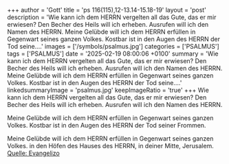 +++
author = 'Gott'
title = 'ps 116(115),12-13.14-15.18-19'
layout = 'post'
description = 'Wie kann ich dem HERRN vergelten  all das Gute, das er mir erwiesen? Den Becher des Heils will ich erheben.  Ausrufen will ich den Namen des HERRN.  Meine Gelübde will ich dem HERRN erfüllen  in Gegenwart seines ganzen Volkes. Kostbar ist in den Augen des HERRN  der Tod seine....'
images = ['/symbols/psalmus.jpg']
categories = ['PSALMUS']
tags = ['PSALMUS']
date = '2025-02-19 08:00:06 +0100'
summary = 'Wie kann ich dem HERRN vergelten  all das Gute, das er mir erwiesen? Den Becher des Heils will ich erheben.  Ausrufen will ich den Namen des HERRN.  Meine Gelübde will ich dem HERRN erfüllen  in Gegenwart seines ganzen Volkes. Kostbar ist in den Augen des HERRN  der Tod seine....'
linkedsummaryImage = 'psalmus.jpg'
keepImageRatio = 'true'
+++
Wie kann ich dem HERRN vergelten 
all das Gute, das er mir erwiesen?
Den Becher des Heils will ich erheben. 
Ausrufen will ich den Namen des HERRN.

Meine Gelübde will ich dem HERRN erfüllen 
in Gegenwart seines ganzen Volkes.
Kostbar ist in den Augen des HERRN 
der Tod seiner Frommen.<!--more-->

Meine Gelübde will ich dem HERRN erfüllen 
in Gegenwart seines ganzen Volkes.
in den Höfen des Hauses des HERRN, 
in deiner Mitte, Jerusalem.<br> [Quelle: Evangelizo](https://evangeliumtagfuertag.org/DE/gospel)